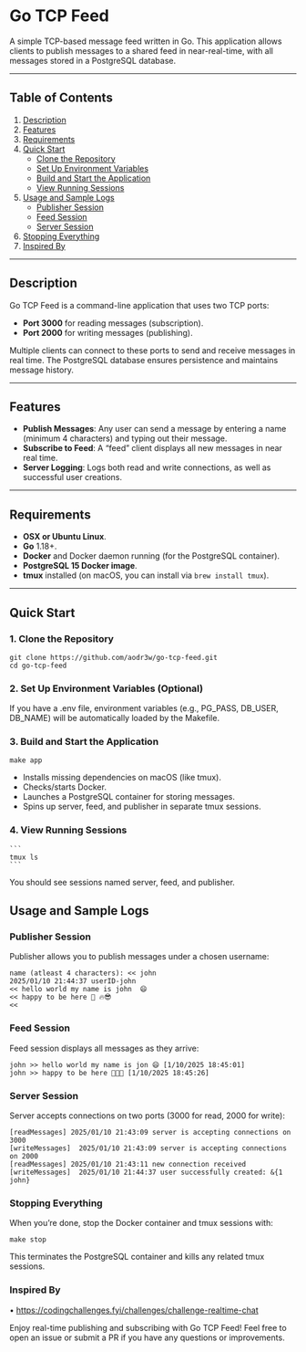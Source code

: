 # Go TCP Feed

A simple TCP-based message feed written in Go. This application allows clients to publish messages to a shared feed in near-real-time, with all messages stored in a PostgreSQL database.

---

## Table of Contents

1. [Description](#description)
2. [Features](#features)
3. [Requirements](#requirements)
4. [Quick Start](#quick-start)
   - [Clone the Repository](#1-clone-the-repository)
   - [Set Up Environment Variables](#2-set-up-environment-variables-optional)
   - [Build and Start the Application](#3-build-and-start-the-application)
   - [View Running Sessions](#4-view-running-sessions)
5. [Usage and Sample Logs](#usage-and-sample-logs)
   - [Publisher Session](#publisher-session)
   - [Feed Session](#feed-session)
   - [Server Session](#server-session)
6. [Stopping Everything](#stopping-everything)
7. [Inspired By](#inspired-by)

---

## Description

Go TCP Feed is a command-line application that uses two TCP ports:
- **Port 3000** for reading messages (subscription).
- **Port 2000** for writing messages (publishing).

Multiple clients can connect to these ports to send and receive messages in real time. The PostgreSQL database ensures persistence and maintains message history.

---

## Features

- **Publish Messages**: Any user can send a message by entering a name (minimum 4 characters) and typing out their message.
- **Subscribe to Feed**: A “feed” client displays all new messages in near real time.
- **Server Logging**: Logs both read and write connections, as well as successful user creations.

---

## Requirements

- **OSX or Ubuntu Linux**.
- **Go** 1.18+.
- **Docker** and Docker daemon running (for the PostgreSQL container).
- **PostgreSQL 15 Docker image**.
- **tmux** installed (on macOS, you can install via `brew install tmux`).

---

## Quick Start

### 1. Clone the Repository

```
git clone https://github.com/aodr3w/go-tcp-feed.git
cd go-tcp-feed
```

### 2. Set Up Environment Variables (Optional)

If you have a .env file, environment variables (e.g., PG_PASS, DB_USER, DB_NAME) will be automatically loaded by the Makefile.

### 3. Build and Start the Application

```
make app
```

- Installs missing dependencies on macOS (like tmux).
- Checks/starts Docker.
- Launches a PostgreSQL container for storing messages.
- Spins up server, feed, and publisher in separate tmux sessions.

### 4. View Running Sessions
    ```
    tmux ls
    ```

You should see sessions named server, feed, and publisher.


## Usage and Sample Logs

### Publisher Session

Publisher allows you to publish messages under a chosen username:

```
name (atleast 4 characters): << john
2025/01/10 21:44:37 userID-john
<< hello world my name is john  😄
<< happy to be here 💯 🔥😎
<<
```

### Feed Session

Feed session displays all messages as they arrive:

```
john >> hello world my name is jon 😄 [1/10/2025 18:45:01]
john >> happy to be here 💯🔥😎 [1/10/2025 18:45:26]
```

### Server Session

Server accepts connections on two ports (3000 for read, 2000 for write):

```
[readMessages] 2025/01/10 21:43:09 server is accepting connections on 3000
[writeMessages]  2025/01/10 21:43:09 server is accepting connections on 2000
[readMessages] 2025/01/10 21:43:11 new connection received
[writeMessages]  2025/01/10 21:44:37 user successfully created: &{1 john}
```


### Stopping Everything

When you’re done, stop the Docker container and tmux sessions with:

```
make stop
```

This terminates the PostgreSQL container and kills any related tmux sessions.


### Inspired By

•	https://codingchallenges.fyi/challenges/challenge-realtime-chat

Enjoy real-time publishing and subscribing with Go TCP Feed!
Feel free to open an issue or submit a PR if you have any questions or improvements.